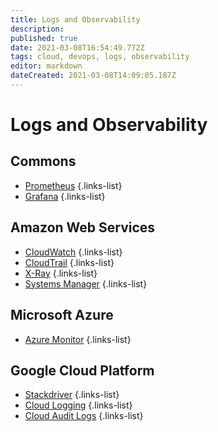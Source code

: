```yaml
---
title: Logs and Observability
description: 
published: true
date: 2021-03-08T16:54:49.772Z
tags: cloud, devops, logs, observability
editor: markdown
dateCreated: 2021-03-08T14:09:05.187Z
---
```


# Logs and Observability

## Commons
- [Prometheus](/training/cloud_and_devops/tbd)
{.links-list}
- [Grafana](/training/cloud_and_devops/tbd)
{.links-list}

## Amazon Web Services
- [CloudWatch](/training/aws/cloudwatch)
{.links-list}
- [CloudTrail](/training/aws/cloudtrail)
{.links-list}
- [X-Ray](/training/aws/xray)
{.links-list}
- [Systems Manager](/training/aws/systems_manager)
{.links-list}

## Microsoft Azure
- [Azure Monitor](/training/azure/azure_monitor)
{.links-list}

## Google Cloud Platform
- [Stackdriver](/training/gcp/stackdriver)
{.links-list}
- [Cloud Logging](/training/gcp/cloud_logging)
{.links-list}
- [Cloud Audit Logs](/training/gcp/cloud_audit_logs)
{.links-list}